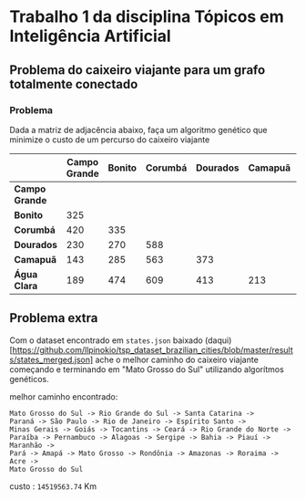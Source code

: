 # Trabalho 1 da disciplina Tópicos em Inteligência Artificial

## Problema do caixeiro viajante para um grafo totalmente conectado

### Problema

Dada a matriz de adjacência abaixo, faça um algoritmo genético que minimize o custo de um percurso do caixeiro viajante

|                  | Campo Grande | Bonito | Corumbá | Dourados | Camapuã | Água Clara |
|------------------|--------------|--------|---------|----------|---------|------------|
| **Campo Grande** |              |        |         |          |         |            |
| **Bonito**       | 325          |        |         |          |         |            |
| **Corumbá**      | 420          | 335    |         |          |         |            |
| **Dourados**     | 230          | 270    | 588     |          |         |            |
| **Camapuã**      | 143          | 285    | 563     | 373      |         |            |
| **Água Clara**   | 189          | 474    | 609     | 413      | 213     |            |

## Problema extra
Com o dataset encontrado em `states.json` baixado (daqui)[https://github.com/llpinokio/tsp_dataset_brazilian_cities/blob/master/results/states_merged.json]
ache o melhor caminho do caixeiro viajante começando e terminando em "Mato Grosso do Sul" utilizando algorítmos genéticos.

melhor caminho encontrado:
```
Mato Grosso do Sul -> Rio Grande do Sul -> Santa Catarina -> 
Paraná -> São Paulo -> Rio de Janeiro -> Espírito Santo -> 
Minas Gerais -> Goiás -> Tocantins -> Ceará -> Rio Grande do Norte -> 
Paraíba -> Pernambuco -> Alagoas -> Sergipe -> Bahia -> Piauí -> Maranhão -> 
Pará -> Amapá -> Mato Grosso -> Rondônia -> Amazonas -> Roraima -> Acre -> 
Mato Grosso do Sul
```
custo : `14519563.74` Km